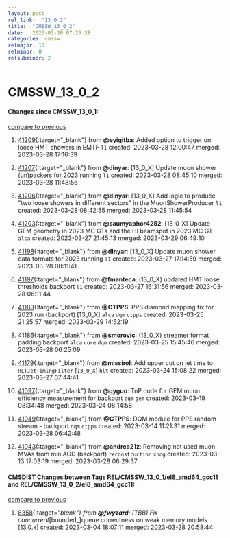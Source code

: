 ```yaml
---
layout: post
rel_link:  "13_0_2"
title:  "CMSSW_13_0_2"
date:   2023-03-30 07:25:38
categories: cmssw
relmajor: 13
relminor: 0
relsubminor: 2
---
```


# CMSSW_13_0_2
#### Changes since CMSSW_13_0_1:
[compare to previous](https://github.com/cms-sw/cmssw/compare/CMSSW_13_0_1...CMSSW_13_0_2)



1. [41209](http://github.com/cms-sw/cmssw/pull/41209){:target="_blank"}  from **@eyigitba**: Added option to trigger on loose HMT showers in EMTF `l1` created: 2023-03-28 12:00:47 merged: 2023-03-28 17:16:39

2. [41207](http://github.com/cms-sw/cmssw/pull/41207){:target="_blank"}  from **@dinyar**: [13_0_X] Update muon shower (un)packers for 2023 running `l1` created: 2023-03-28 08:45:10 merged: 2023-03-28 11:48:56

3. [41206](http://github.com/cms-sw/cmssw/pull/41206){:target="_blank"}  from **@dinyar**: [13_0_X] Add logic to produce "two loose showers in different sectors" in the MuonShowerProducer `l1` created: 2023-03-28 08:42:55 merged: 2023-03-28 11:45:54

4. [41203](http://github.com/cms-sw/cmssw/pull/41203){:target="_blank"}  from **@saumyaphor4252**: [13_0_X] Update GEM geometry in 2023 MC GTs and the HI beamspot in 2023 MC GT `alca` created: 2023-03-27 21:45:13 merged: 2023-03-29 06:49:10

5. [41198](http://github.com/cms-sw/cmssw/pull/41198){:target="_blank"}  from **@dinyar**: [13_0_X] Update muon shower data formats for 2023 running `l1` created: 2023-03-27 17:14:59 merged: 2023-03-28 08:11:41

6. [41197](http://github.com/cms-sw/cmssw/pull/41197){:target="_blank"}  from **@fmanteca**: (13_0_X) updated HMT loose thresholds backport `l1` created: 2023-03-27 16:31:56 merged: 2023-03-28 06:11:44

7. [41188](http://github.com/cms-sw/cmssw/pull/41188){:target="_blank"}  from **@CTPPS**: PPS diamond mapping fix for 2023 run (backport) [13_0_X] `alca` `dqm` `ctpps` created: 2023-03-25 21:25:57 merged: 2023-03-29 14:52:19

8. [41186](http://github.com/cms-sw/cmssw/pull/41186){:target="_blank"}  from **@smorovic**: (13_0_X) streamer format padding backport `alca` `core` `dqm` created: 2023-03-25 15:45:46 merged: 2023-03-28 06:25:09

9. [41179](http://github.com/cms-sw/cmssw/pull/41179){:target="_blank"}  from **@missirol**: Add upper cut on jet time to `HLTJetTimingFilter` [`13_0_X`] `hlt` created: 2023-03-24 15:08:22 merged: 2023-03-27 07:44:41

10. [41097](http://github.com/cms-sw/cmssw/pull/41097){:target="_blank"}  from **@qyguo**: TnP code for GEM muon efficiency measurement for backport `dqm` `gem` created: 2023-03-19 08:34:48 merged: 2023-03-24 08:14:58

11. [41049](http://github.com/cms-sw/cmssw/pull/41049){:target="_blank"}  from **@CTPPS**: DQM module for PPS random stream - backport `dqm` `ctpps` created: 2023-03-14 11:21:31 merged: 2023-03-28 06:42:48

12. [41043](http://github.com/cms-sw/cmssw/pull/41043){:target="_blank"}  from **@andrea21z**: Removing not used muon MVAs from miniAOD (backport) `reconstruction` `xpog` created: 2023-03-13 17:03:19 merged: 2023-03-28 06:29:37

#### CMSDIST Changes between Tags REL/CMSSW_13_0_1/el8_amd64_gcc11 and REL/CMSSW_13_0_2/el8_amd64_gcc11:
[compare to previous](https://github.com/cms-sw/cmsdist/compare/REL/CMSSW_13_0_1/el8_amd64_gcc11...REL/CMSSW_13_0_2/el8_amd64_gcc11)



1. [8358](http://github.com/cms-sw/cmsdist/pull/8358){:target="_blank"}  from **@fwyzard**: [TBB] Fix concurrent_[bounded_]queue correctness on weak memory models [13.0.x] created: 2023-03-04 18:07:11 merged: 2023-03-28 20:58:44
